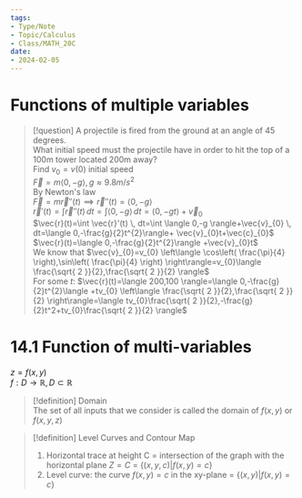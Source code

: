 ```yaml
---
tags:
- Type/Note
- Topic/Calculus
- Class/MATH_20C
date:
- 2024-02-05
---
```

# Functions of multiple variables  

> [!question] A projectile is fired from the ground at an angle of 45 degrees.  
> What initial speed must the projectile have in order to hit the top of a 100m tower located 200m away?  
> Find $v_{0}=v(0)$ initial speed  
> $\vec{F}=m \langle 0,-g \rangle,g\approx 9.8m/s^2$  
> By Newton's law  
> $\vec{F}=m\vec{r}''(t)\implies \vec{r}''(t)=\langle 0,-g \rangle$  
> $\vec{r}'(t)=\int \vec{r}''(t) \, dt=\int \langle 0,-g \rangle \, dt=\langle 0,-gt \rangle+\vec{v}_{0}$  
> $\vec{r}(t)=\int \vec{r}'(t) \, dt=\int \langle 0,-g \rangle+\vec{v}_{0} \, dt=\langle 0,-\frac{g}{2}t^{2}\rangle+ \vec{v}_{0}t+\vec{c}_{0}$  
> $\vec{r}(t)=\langle 0,-\frac{g}{2}t^{2}\rangle +\vec{v}_{0}t$  
> We know that $\vec{v}_{0}=v_{0} \left\langle  \cos\left( \frac{\pi}{4} \right),\sin\left( \frac{\pi}{4} \right)  \right\rangle=v_{0}\langle \frac{\sqrt{ 2 }}{2},\frac{\sqrt{ 2 }}{2} \rangle$  
> For some $t$: $\vec{r}(t)=\langle 200,100 \rangle=\langle 0,-\frac{g}{2}t^{2}\langle +tv_{0} \left\langle  \frac{\sqrt{ 2 }}{2},\frac{\sqrt{ 2 }}{2}  \right\rangle=\langle tv_{0}\frac{\sqrt{ 2 }}{2},-\frac{g}{2}t^2+tv_{0}\frac{\sqrt{ 2 }}{2} \rangle$  

# 14.1 Function of multi-variables  

$z=f(x,y)$  
$f:D\to \mathbb{R},D\subset\mathbb{R}$  

> [!definition] Domain  
> The set of all inputs that we consider is called the domain of $f(x,y)$ or $f(x,y,z)$  

> [!definition] Level Curves and Contour Map  
> 1. Horizontal trace at height C = intersection of the graph with the horizontal plane $Z=C$ = $\{(x,y,c)|f(x,y)=c\}$  
> 2. Level curve: the curve $f(x,y)=c$ in the xy-plane = $\{(x,y)|f(x,y)=c\}$  

